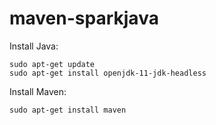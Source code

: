 # maven-sparkjava
Install Java:
```
sudo apt-get update
sudo apt-get install openjdk-11-jdk-headless
```
Install Maven:
```
sudo apt-get install maven
```

